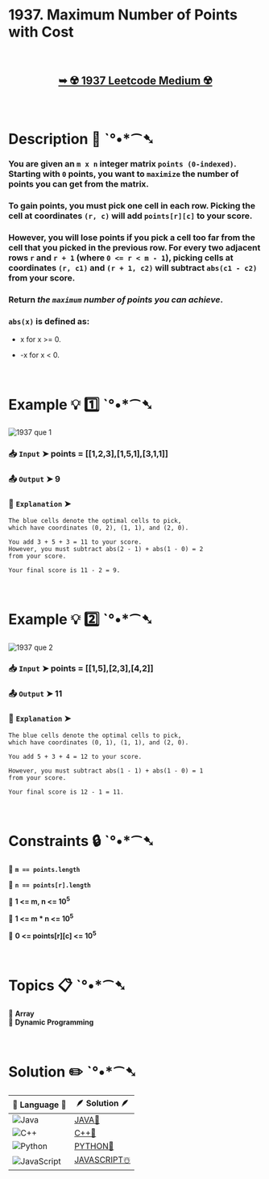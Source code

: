 # 1937. Maximum Number of Points with Cost

</br>

<h2 align="center"> 

<a href="https://leetcode.com/problems/maximum-number-of-points-with-cost/description/?envType=daily-question&envId=2024-08-17"><strong>➥ ☢️ 1937 Leetcode Medium ☢️ </strong></a>
</h2>

</br>

# Description 📜 ˋ°•*⁀➷

### You are given an `m x n` integer matrix `points (0-indexed)`. Starting with `0` points, you want to `maximize` the number of points you can get from the matrix.

### To gain points, you must pick one cell in each row. Picking the cell at coordinates `(r, c)` will add `points[r][c]` to your score.

### However, you will lose points if you pick a cell too far from the cell that you picked in the previous row. For every two adjacent rows `r` and `r + 1` (where `0 <= r < m - 1`), picking cells at coordinates `(r, c1)` and `(r + 1, c2)` will subtract `abs(c1 - c2)` from your score.

### Return *the `maximum` number of points you can achieve*.

### `abs(x)` is defined as:

- x for x >= 0.

- -x for x < 0.

</br>

# Example 💡 1️⃣ ˋ°•*⁀➷

![1937 que 1](https://github.com/user-attachments/assets/bdaa4f9a-42da-4293-96e1-3b11751ac451)

  ### 📥 `Input`  ➤  points = [[1,2,3],[1,5,1],[3,1,1]]

  ### 📤 `Output`  ➤  9

  ### 🔦 `Explanation`  ➤ 

    The blue cells denote the optimal cells to pick, 
    which have coordinates (0, 2), (1, 1), and (2, 0).

    You add 3 + 5 + 3 = 11 to your score.
    However, you must subtract abs(2 - 1) + abs(1 - 0) = 2 
    from your score.

    Your final score is 11 - 2 = 9.

</br>

# Example 💡 2️⃣ ˋ°•*⁀➷

![1937 que 2](https://github.com/user-attachments/assets/1d25f312-8406-4d75-9b2a-c1c6438787a8)

  ### 📥 `Input` ➤ points = [[1,5],[2,3],[4,2]]

  ### 📤 `Output`  ➤  11

  ### 🔦 `Explanation` ➤ 

    The blue cells denote the optimal cells to pick, 
    which have coordinates (0, 1), (1, 1), and (2, 0).
    
    You add 5 + 3 + 4 = 12 to your score.

    However, you must subtract abs(1 - 1) + abs(1 - 0) = 1
    from your score.

    Your final score is 12 - 1 = 11.


</br>

# Constraints 🔒 ˋ°•*⁀➷

🔹 **`m == points.length`** </br>

🔹 **`n == points[r].length`** </br>

🔹 **1 <= m, n <= 10<sup>5</sup>** </br>

🔹 **1 <= m * n <= 10<sup>5</sup>** </br>

🔹 **0 <= points[r][c] <= 10<sup>5</sup>** </br>

</br>

# Topics 📋 ˋ°•*⁀➷

🔸 **Array**  </br>
🔸 **Dynamic Programming**  </br>


</br>

# Solution ✏️ ˋ°•*⁀➷

| 📒 Language 📒  | 🪶 Solution 🪶 |
| ------------- | ------------- |
|  ![Java](https://img.shields.io/badge/java-%23ED8B00.svg?style=for-the-badge&logo=openjdk&logoColor=white)  | [JAVA🍁](https://github.com/Prakhar-002/LEETCODE/blob/main/%F0%9F%93%9C%20Daily%20Challange%20%F0%9F%92%A1/08%20August%20%F0%9F%8F%B5%EF%B8%8F%202024/17%20-%2008%20-%202024%20---%201937.%20Maximum%20Number%20of%20Points%20with%20Cost%20%E2%98%83%EF%B8%8F%20%F0%9F%8D%81%20%F0%9F%8D%B0%20%F0%9F%8E%B2/%F0%9F%8D%81JAVA-1937-MaximumNumberOfPointsWithCost.java) |
|  ![C++](https://img.shields.io/badge/c++-%2300599C.svg?style=for-the-badge&logo=c%2B%2B&logoColor=white)  | [C++🎲](https://github.com/Prakhar-002/LEETCODE/blob/main/%F0%9F%93%9C%20Daily%20Challange%20%F0%9F%92%A1/08%20August%20%F0%9F%8F%B5%EF%B8%8F%202024/17%20-%2008%20-%202024%20---%201937.%20Maximum%20Number%20of%20Points%20with%20Cost%20%E2%98%83%EF%B8%8F%20%F0%9F%8D%81%20%F0%9F%8D%B0%20%F0%9F%8E%B2/%F0%9F%8E%B2CPP-1937-MaximumNumberOfPointsWithCost.cpp)  |
|  ![Python](https://img.shields.io/badge/python-3670A0?style=for-the-badge&logo=python&logoColor=ffdd54)    | [PYTHON🍰](https://github.com/Prakhar-002/LEETCODE/blob/main/%F0%9F%93%9C%20Daily%20Challange%20%F0%9F%92%A1/08%20August%20%F0%9F%8F%B5%EF%B8%8F%202024/17%20-%2008%20-%202024%20---%201937.%20Maximum%20Number%20of%20Points%20with%20Cost%20%E2%98%83%EF%B8%8F%20%F0%9F%8D%81%20%F0%9F%8D%B0%20%F0%9F%8E%B2/%F0%9F%8D%B0PYTHON-1937-MaximumNumberOfPointsWithCost.py) |
| ![JavaScript](https://img.shields.io/badge/javascript-%23323330.svg?style=for-the-badge&logo=javascript&logoColor=%23F7DF1E)   | [JAVASCRIPT☃️](https://github.com/Prakhar-002/LEETCODE/blob/main/%F0%9F%93%9C%20Daily%20Challange%20%F0%9F%92%A1/08%20August%20%F0%9F%8F%B5%EF%B8%8F%202024/17%20-%2008%20-%202024%20---%201937.%20Maximum%20Number%20of%20Points%20with%20Cost%20%E2%98%83%EF%B8%8F%20%F0%9F%8D%81%20%F0%9F%8D%B0%20%F0%9F%8E%B2/%E2%98%83%EF%B8%8FJAVASCRIPT-1937-MaximumNumberOfPointsWithCost.js) |

